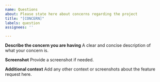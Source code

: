 ```yaml
---
name: Questions
about: Please state here about concerns regarding the project
title: "[CONCERN]"
labels: question
assignees: ''

---
```


**Describe the concern you are having**
A clear and concise description of what your concern is.

**Screenshot**
Provide a screenshot if needed.

**Additional context**
Add any other context or screenshots about the feature request here.
